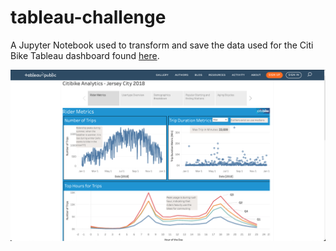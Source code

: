 # tableau-challenge

A Jupyter Notebook used to transform and save the data used for the Citi Bike Tableau dashboard found [here](https://public.tableau.com/views/CitiBikeAnalytics_15754387284850/CitibikeAnalytics-JerseyCity2018?:language=en&:display_count=y&:origin=viz_share_link).

![dashboard](images/dashboard_screenshot.png)